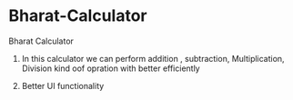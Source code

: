 # Bharat-Calculator
Bharat Calculator 

1. In this calculator we can perform addition , subtraction, Multiplication, Division kind oof opration with better efficiently

2. Better UI functionality
